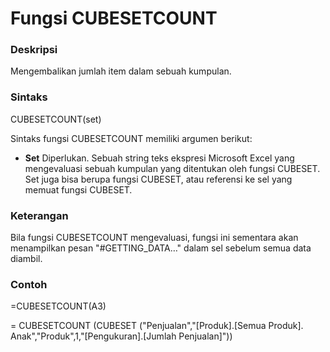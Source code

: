 # Fungsi CUBESETCOUNT

### Deskripsi

Mengembalikan jumlah item dalam sebuah kumpulan.

### Sintaks

CUBESETCOUNT\(set\)

Sintaks fungsi CUBESETCOUNT memiliki argumen berikut:

*  **Set**    Diperlukan. Sebuah string teks ekspresi Microsoft Excel yang mengevaluasi sebuah kumpulan yang ditentukan oleh fungsi CUBESET. Set juga bisa berupa fungsi CUBESET, atau referensi ke sel yang memuat fungsi CUBESET.

### Keterangan

Bila fungsi CUBESETCOUNT mengevaluasi, fungsi ini sementara akan menampilkan pesan "\#GETTING\_DATA…" dalam sel sebelum semua data diambil.

### Contoh

=CUBESETCOUNT\(A3\)

= CUBESETCOUNT \(CUBESET \("Penjualan","\[Produk\].\[Semua Produk\]. Anak","Produk",1,"\[Pengukuran\].\[Jumlah Penjualan\]"\)\)

